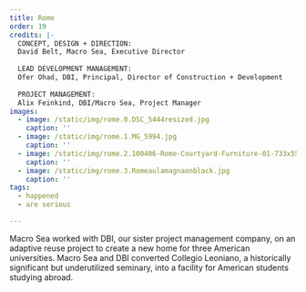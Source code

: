 ```yaml
---
title: Rome
order: 19
credits: |-
  CONCEPT, DESIGN + DIRECTION:  
  David Belt, Macro Sea, Executive Director  
    
  LEAD DEVELOPMENT MANAGEMENT:  
  Ofer Ohad, DBI, Principal, Director of Construction + Development  
    
  PROJECT MANAGEMENT:  
  Alix Feinkind, DBI/Macro Sea, Project Manager
images:
  - image: /static/img/rome.0.DSC_5444resized.jpg
    caption: ''
  - image: /static/img/rome.1.MG_5994.jpg
    caption: ''
  - image: /static/img/rome.2.100406-Rome-Courtyard-Furniture-01-733x550.jpg
    caption: ''
  - image: /static/img/rome.3.Romeaulamagnaonblack.jpg
    caption: ''
tags:
  - happened
  - are serious

---
```

Macro Sea worked with DBI, our sister project management company, on an adaptive reuse project to create a new home for three American universities. Macro Sea and DBI converted Collegio Leoniano, a historically significant but underutilized seminary, into a facility for American students studying abroad.
